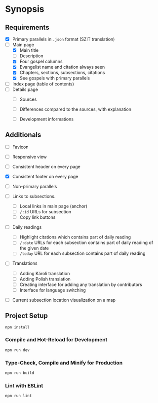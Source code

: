 # Synopsis

## Requirements
- [x] Primary parallels in `.json` format (SZIT translation)
- [ ] Main page
    - [x] Main title
    - [ ] Description
    - [x] Four gospel columns
    - [x] Evangelist name and citation always seen
    - [x] Chapters, sections, subsections, citations
    - [x] See gospels with primary parallels
- [ ] Index page (table of contents)
- [ ] Details page
    - [ ] Sources
    - [ ] Differences compared to the sources, with explanation
    - [ ] Development informations 


## Additionals

- [ ] Favicon
- [ ] Responsive view
- [ ] Consistent header on every page
- [x] Consistent footer on every page
- [ ] Non-primary parallels
- [ ] Links to subsections.
    - [ ] Local links in main page (anchor)
    - [ ] `/:id` URLs for subsection
    - [ ] Copy link buttons
- [ ] Daily readings
    - [ ] Highlight citations which contains part of daily reading
    - [ ] `/:date` URLs for each subsection contains part of daily reading of the given date
    - [ ] `/today` URL for each subsection contains part of daily reading
- [ ] Translations
    - [ ] Adding Károli translation
    - [ ] Adding Polish translation
    - [ ] Creating interface for adding any translation by contributors
    - [ ] Interface for language switching
- [ ] Current subsection location visualization on a map



## Project Setup

```sh
npm install
```

### Compile and Hot-Reload for Development

```sh
npm run dev
```

### Type-Check, Compile and Minify for Production

```sh
npm run build
```

### Lint with [ESLint](https://eslint.org/)

```sh
npm run lint
```
